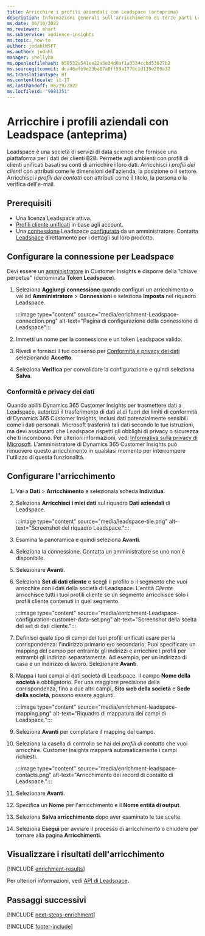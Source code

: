 ```yaml
---
title: Arricchire i profili aziendali con Leadspace (anteprima)
description: Informazioni generali sull'arricchimento di terze parti Leadspace.
ms.date: 06/10/2022
ms.reviewer: mhart
ms.subservice: audience-insights
ms.topic: how-to
author: jodahlMSFT
ms.author: jodahl
manager: shellyha
ms.openlocfilehash: b58532a541ee22a5e34d0af1a3334ccbd53627b2
ms.sourcegitcommit: dca46afb9e23ba87a0ff59a1776c1d139e209a32
ms.translationtype: HT
ms.contentlocale: it-IT
ms.lasthandoff: 06/29/2022
ms.locfileid: "9081351"
---
```

# <a name="enrich-company-profiles-with-leadspace-preview"></a>Arricchire i profili aziendali con Leadspace (anteprima)

Leadspace è una società di servizi di data science che fornisce una piattaforma per i dati dei clienti B2B. Permette agli ambienti con profili di clienti unificati basati su conti di arricchire i loro dati. Arricchisci *i profili dei clienti* con attributi come le dimensioni dell'azienda, la posizione o il settore. Arricchisci *i profili dei contatti* con attributi come il titolo, la persona o la verifica dell'e-mail.

## <a name="prerequisites"></a>Prerequisiti

- Una licenza Leadspace attiva.
- [Profili cliente unificati](customer-profiles.md) in base agli account.
- Una [connessione](connections.md) Leadspace [configurata](#configure-the-connection-for-leadspace) da un amministratore. Contatta [Leadspace](https://www.leadspace.com/leadspace-microsoft-dynamics-365/) direttamente per i dettagli sul loro prodotto.

## <a name="configure-the-connection-for-leadspace"></a>Configurare la connessione per Leadspace

Devi essere un [amministratore](permissions.md#admin) in Customer Insights e disporre della "chiave perpetua" (denominata **Token Leadspace**).

1. Seleziona **Aggiungi connessione** quando configuri un arricchimento o vai ad **Amministratore** > **Connessioni** e seleziona **Imposta** nel riquadro Leadspace.

   :::image type="content" source="media/enrichment-Leadspace-connection.png" alt-text="Pagina di configurazione della connessione di Leadspace":::

1. Immetti un nome per la connessione e un token Leadspace valido.

1. Rivedi e fornisci il tuo consenso per [Conformità e privacy dei dati](#data-privacy-and-compliance) selezionando **Accetto**.

1. Seleziona **Verifica** per convalidare la configurazione e quindi seleziona **Salva**.

### <a name="data-privacy-and-compliance"></a>Conformità e privacy dei dati

Quando abiliti Dynamics 365 Customer Insights per trasmettere dati a Leadspace, autorizzi il trasferimento di dati al di fuori dei limiti di conformità di Dynamics 365 Customer Insights, inclusi dati potenzialmente sensibili come i dati personali. Microsoft trasferirà tali dati secondo le tue istruzioni, ma devi assicurarti che Leadspace rispetti gli obblighi di privacy o sicurezza che ti incombono. Per ulteriori informazioni, vedi [Informativa sulla privacy di Microsoft](https://go.microsoft.com/fwlink/?linkid=396732).
L'amministratore di Dynamics 365 Customer Insights può rimuovere questo arricchimento in qualsiasi momento per interrompere l'utilizzo di questa funzionalità.

## <a name="configure-the-enrichment"></a>Configurare l'arricchimento

1. Vai a **Dati** > **Arricchimento** e selezionala scheda **Individua**.

1. Seleziona **Arricchisci i miei dati** sul riquadro **Dati aziendali** di Leadspace.

   :::image type="content" source="media/leadspace-tile.png" alt-text="Screenshot del riquadro Leadspace.":::

1. Esamina la panoramica e quindi seleziona **Avanti**.

1. Seleziona la connessione. Contatta un amministratore se uno non è disponibile.

1. Selezionare **Avanti**.

1. Seleziona **Set di dati cliente** e scegli il profilo o il segmento che vuoi arricchire con i dati della società di Leadspace. L'entità *Cliente* arricchisce tutti i tuoi profili cliente se un segmento arricchisce solo i profili cliente contenuti in quel segmento.

    :::image type="content" source="media/enrichment-Leadspace-configuration-customer-data-set.png" alt-text="Screenshot della scelta del set di dati cliente.":::

1. Definisci quale tipo di campi dei tuoi profili unificati usare per la corrispondenza: l'indirizzo primario e/o secondario. Puoi specificare un mapping del campo per entrambi gli indirizzi e arricchire i profili per entrambi gli indirizzi separatamente. Ad esempio, per un indirizzo di casa e un indirizzo di lavoro. Selezionare **Avanti**.

1. Mappa i tuoi campi ai dati società di Leadspace. Il campo **Nome della società** è obbligatorio. Per una maggiore precisione della corrispondenza, fino a due altri campi, **Sito web della società** e **Sede della società**, possono essere aggiunti.

   :::image type="content" source="media/enrichment-leadspace-mapping.png" alt-text="Riquadro di mappatura dei campi di Leadspace.":::

1. Seleziona **Avanti** per completare il mapping del campo.

1. Seleziona la casella di controllo se hai dei *profili di contatto* che vuoi arricchire. Customer Insights mapperà automaticamente i campi richiesti.

   :::image type="content" source="media/enrichment-leadspace-contacts.png" alt-text="Arricchimento dei record di contatto di Leadspace.":::

1. Selezionare **Avanti**.

1. Specifica un **Nome** per l'arricchimento e il **Nome entità di output**.

1. Seleziona **Salva arricchimento** dopo aver esaminato le tue scelte.

1. Seleziona **Esegui** per avviare il processo di arricchimento o chiudere per tornare alla pagina **Arricchimenti**.

## <a name="view-enrichment-results"></a>Visualizzare i risultati dell'arricchimento

[!INCLUDE [enrichment-results](includes/enrichment-results.md)]

Per ulteriori informazioni, vedi [API di Leadspace](https://support.leadspace.com/hc/en-us/sections/201997649-API).

## <a name="next-steps"></a>Passaggi successivi

[!INCLUDE [next-steps-enrichment](includes/next-steps-enrichment.md)]

[!INCLUDE [footer-include](includes/footer-banner.md)]
